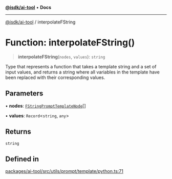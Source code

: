 [**@isdk/ai-tool**](../README.md) • **Docs**

***

[@isdk/ai-tool](../globals.md) / interpolateFString

# Function: interpolateFString()

> **interpolateFString**(`nodes`, `values`): `string`

Type that represents a function that takes a template string and a set
of input values, and returns a string where all variables in the
template have been replaced with their corresponding values.

## Parameters

• **nodes**: [`FStringPromptTemplateNode`](../type-aliases/FStringPromptTemplateNode.md)[]

• **values**: `Record`\<`string`, `any`\>

## Returns

`string`

## Defined in

[packages/ai-tool/src/utils/prompt/template/python.ts:71](https://github.com/isdk/ai-tool.js/blob/5f9f0083c734722103ff5468e424b48c212a55f0/src/utils/prompt/template/python.ts#L71)
